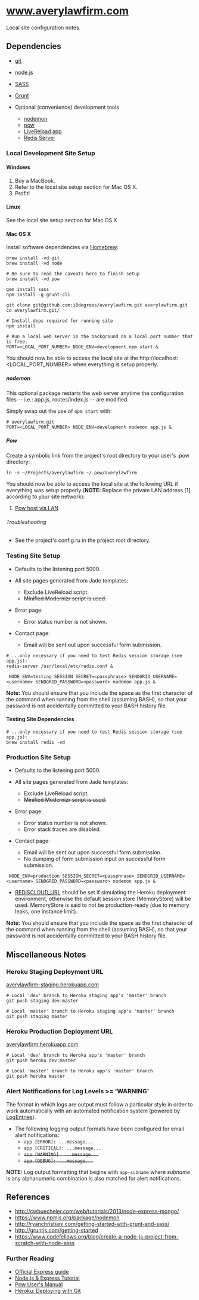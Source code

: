 # www.averylawfirm.com

Local site configuration notes.

## Dependencies

* [git](http://git-scm.com/)
* [node.js](http://nodejs.org/)
* [SASS](http://sass-lang.com/)
* [Grunt](http://gruntjs.com)

* Optional (convenience) development tools
    * [nodemon](https://www.npmjs.org/package/nodemon)
    * [pow](http://pow.cx/)
    * [LiveReload app](http://go.livereload.com/)
    * [Redis Server](//redis.io/)

### Local Development Site Setup

#### Windows

1. Buy a MacBook.
2. Refer to the local site setup section for Mac OS X.
3. Profit!

#### Linux

See the local site setup section for Mac OS X.

#### Mac OS X

Install software dependencies via [Homebrew](http://brew.sh):

```
brew install -vd git 
brew install -vd node 

# Be sure to read the caveats here to finish setup
brew install -vd pow

gem install sass
npm install -g grunt-cli
```

```
git clone git@github.com:i8degrees/averylawfirm.git averylawfirm.git
cd averylawfirm.git/

# Install deps required for running site
npm install

# Run a local web server in the background on a local port number that is free.
PORT=<LOCAL_PORT_NUMBER> NODE_ENV=development npm start &
```

You should now be able to access the local site at the http://localhost:<LOCAL_PORT_NUMBER> when everything is setup properly.

##### nodemon

This optional package restarts the web server anytime the configuration files -- i.e.: app.js, routes/index.js -- are modified.

Simply swap out the use of ```npm start``` with:

```
# averylawfirm.git
PORT=<LOCAL_PORT_NUMBER> NODE_ENV=development nodemon app.js &
```

##### Pow

Create a symbolic link from the project's root directory to your user's .pow directory:

```
ln -s ~/Projects/averylawfirm ~/.pow/averylawfirm
```

You should now be able to access the local site at the following URL if everything was setup properly (**NOTE:** Replace the private LAN address [1] according to your site network):

1. [Pow host via LAN](http://averylawfirm.192.168.15.100.xip.io)

###### Troubleshooting

* See the project's config.ru in the project root directory.

### Testing Site Setup

* Defaults to the listening port 5000.

* All site pages generated from Jade templates:
    * Exclude LiveReload script.
    * ~~Minified Modernizr script is used.~~
    
* Error page:
    * Error status number is not shown.
    
* Contact page:
    * Email will be sent out upon successful form submission.

```
# ...only necessary if you need to test Redis session storage (see app.js):
redis-server /usr/local/etc/redis.conf &

 NODE_ENV=testing SESSION_SECRET=<passphrase> SENDGRID_USERNAME=<username> SENDGRID_PASSWORD=<password> nodemon app.js &
```

**Note:** You should ensure that you include the space as the first character of the command when running from the shell (assuming BASH), so that your password is not accidentally committed to your BASH history file.

#### Testing Site Dependencies

```
# ...only necessary if you need to test Redis session storage (see app.js):
brew install redis -vd
```

### Production Site Setup

* Defaults to the listening port 5000.

* All site pages generated from Jade templates:
    * Exclude LiveReload script.
    * ~~Minified Modernizr script is used.~~
    
* Error page:
    * Error status number is not shown.
    * Error stack traces are disabled.
    
* Contact page:
    * Email will be sent out upon successful form submission.
    * No dumping of form submission input on successful form submission.

```
 NODE_ENV=production SESSION_SECRET=<passphrase> SENDGRID_USERNAME=<username> SENDGRID_PASSWORD=<password> nodemon app.js &
```

* [REDISCLOUD_URL](https://devcenter.heroku.com/articles/rediscloud) should be set if simulating the Heroku deployment environment, otherwise the default session store (MemoryStore) will be used. MemoryStore is said to not be production-ready (due to memory leaks, one instance limit).

**Note:** You should ensure that you include the space as the first character of the command when running from the shell (assuming BASH), so that your password is not accidentally committed to your BASH history file.

## Miscellaneous Notes

### Heroku Staging Deployment URL

[averylawfirm-staging.herokuapp.com](http://averylawfirm-staging.herokuapp.com)

```
# Local 'dev' branch to Heroku staging app's 'master' branch
git push staging dev:master

# Local 'master' branch to Heroku staging app's 'master' branch
git push staging master
```

### Heroku Production Deployment URL

[averylawfirm.herokuapp.com](http://averylawfirm.herokuapp.com)

```
# Local 'dev' branch to Heroku app's 'master' branch
git push heroku dev:master

# Local 'master' branch to Heroku app's 'master' branch
git push heroku master
```

### Alert Notifications for Log Levels >= 'WARNING'

The format in which logs are output must follow a particular style in order to 
work automatically with an automated notification system (powered by [LogEntries](https://logentries.com)).

* The following logging output formats have been configured for email alert notifications:
    * ```app [ERROR]: ...message...``` 
    * ```app [CRITICAL]: ...message...```
    * ~~```app [WARNING]: ...message...```~~
    * ~~```app [DEBUG]: ...message...```~~

**NOTE:** Log output formatting that begins with ```app-subname``` where *subname* is any alphanumeric combination is also matched for alert notifications.

## References

* http://cwbuecheler.com/web/tutorials/2013/node-express-mongo/
* https://www.npmjs.org/package/nodemon
* http://ryanchristiani.com/getting-started-with-grunt-and-sass/
* http://gruntjs.com/getting-started
* https://www.codefellows.org/blog/create-a-node-js-project-from-scratch-with-node-sass

### Further Reading

* [Official Express guide](http://expressjs.com/guide.html)
* [Node.js & Express Tutorial](http://shapeshed.com/creating-a-basic-site-with-node-and-express/)
* [Pow User's Manual](http://pow.cx/manual.html)
* [Heroku: Deploying with Git](https://devcenter.heroku.com/articles/git)
